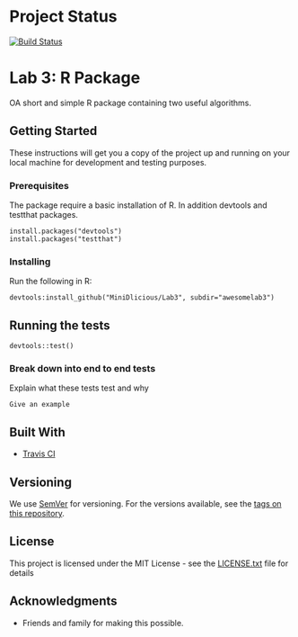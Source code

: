 # Project Status
[![Build Status](https://travis-ci.org/MiniDlicious/Lab3.svg?branch=master)](https://travis-ci.org/MiniDlicious/Lab3)

# Lab 3: R Package

OA short and simple R package containing two useful algorithms. 

## Getting Started

These instructions will get you a copy of the project up and running on your local machine for development and testing purposes.

### Prerequisites

The package require a basic installation of R. In addition devtools and testthat packages.

```
install.packages("devtools")
install.packages("testthat")
```

### Installing

Run the following in R:

```
devtools:install_github("MiniDlicious/Lab3", subdir="awesomelab3")
```

## Running the tests

```
devtools::test()
```

### Break down into end to end tests

Explain what these tests test and why

```
Give an example
```

## Built With

* [Travis CI](https://travis-ci.org)


## Versioning

We use [SemVer](http://semver.org/) for versioning. For the versions available, see the [tags on this repository](https://github.com/your/project/tags). 

## License

This project is licensed under the MIT License - see the [LICENSE.txt](LICENSE.txt) file for details

## Acknowledgments

* Friends and family for making this possible.